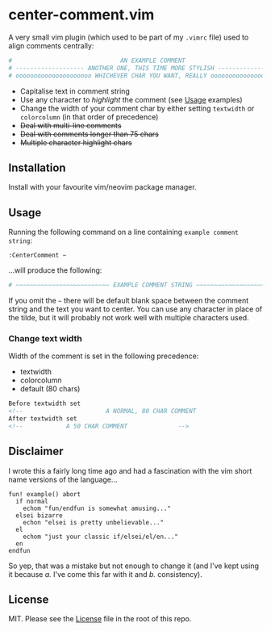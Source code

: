 # center-comment.vim

A very small vim plugin (which used to be part of my `.vimrc` file) used to
align comments centrally:

```sh
#                              AN EXAMPLE COMMENT                              #
# ------------------- ANOTHER ONE, THIS TIME MORE STYLISH -------------------- #
# ooooooooooooooooooooo WHICHEVER CHAR YOU WANT, REALLY oooooooooooooooooooooo #
```

- Capitalise text in comment string
- Use any character to *highlight* the comment (see [Usage](#usage) examples)
- Change the width of your comment char by either setting `textwidth` or
  `colorcolumn` (in that order of precedence)
- ~~Deal with multi-line comments~~
- ~~Deal with comments longer than 75 chars~~
- ~~Multiple character highlight chars~~

## Installation

Install with your favourite vim/neovim package manager.

## Usage

Running the following command on a line containing `example comment string`:

```vimrc
:CenterComment ~
```

...will produce the following:

```sh
# ~~~~~~~~~~~~~~~~~~~~~~~~~~ EXAMPLE COMMENT STRING ~~~~~~~~~~~~~~~~~~~~~~~~~~ #
```

If you omit the `~` there will be default blank space between the comment string
and the text you want to center. You can use any character in place of the
tilde, but it will probably not work well with multiple characters used.

### Change text width

Width of the comment is set in the following precedence:

- textwidth
- colorcolumn
- default (80 chars)

```html
Before textwidth set
<!--                       A NORMAL, 80 CHAR COMMENT                         -->
After textwidth set
<!--            A 50 CHAR COMMENT              -->
```

## Disclaimer

I wrote this a fairly long time ago and had a fascination with the vim short
name versions of the language...

```vim
fun! example() abort
  if normal
    echom "fun/endfun is somewhat amusing..."
  elsei bizarre
    echon "elsei is pretty unbelievable..."
  el
    echom "just your classic if/elsei/el/en..."
  en
endfun
```

So yep, that was a mistake but not enough to change it (and I've kept using it
because *a.* I've come this far with it and *b.* consistency).

## License

MIT. Please see the [License](/LICENSE) file in the root of this repo.
